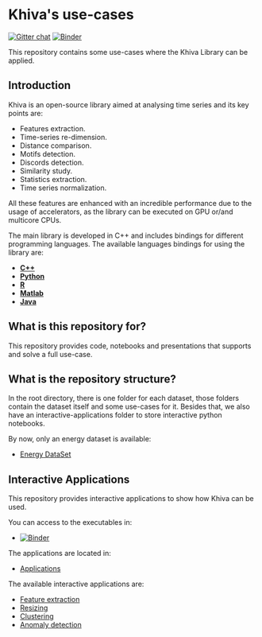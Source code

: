 # Khiva's use-cases

[![Gitter chat](https://badges.gitter.im/shapelets-io/Lobby.svg)](https://gitter.im/shapelets-io/khiva-use-cases?utm_source=share-link&utm_medium=link&utm_campaign=share-link/tree/interactive-use-cases)
[![Binder](https://mybinder.org/badge.svg)](https://mybinder.org/v2/gh/shapelets/khiva-use-cases/master?filepath=interactive-applications)

This repository contains some use-cases where the Khiva Library can be applied. 

## Introduction 

Khiva is an open-source library aimed at analysing time series and its key points are: 

* Features extraction.
* Time-series re-dimension.
* Distance comparison.
* Motifs detection.
* Discords detection.
* Similarity study.
* Statistics extraction.
* Time series normalization.

All these features are enhanced with an incredible performance due to the usage of accelerators, as the library can 
be executed on GPU or/and multicore CPUs.

The main library is developed in C++ and includes bindings for different programming languages.
The available languages bindings for using the library are:

* **[C++](https://github.com/shapelets/khiva)**
* **[Python](https://github.com/shapelets/khiva-python)**
* **[R](https://github.com/shapelets/khiva-r)**
* **[Matlab](https://github.com/shapelets/khiva-matlab)**
* **[Java](https://github.com/shapelets/khiva-java)**

## What is this repository for? 

This repository provides code, notebooks and presentations that supports and solve a full use-case. 

## What is the repository structure? 
In the root directory, there is one folder for each dataset, those folders contain the dataset itself and some use-cases for it. Besides that, we also have an interactive-applications folder to store interactive python notebooks.

By now, only an energy dataset is available:

* [Energy DataSet](https://github.com/shapelets/use-cases/tree/master/energy)

## Interactive Applications

This repository provides interactive applications to show how Khiva can be used. 

You can access to the executables in:

* [![Binder](https://mybinder.org/badge.svg)](https://mybinder.org/v2/gh/shapelets/khiva-use-cases/master?filepath=interactive-applications)

The applications are located in: 

* [Applications](https://github.com/shapelets/use-cases/tree/master/interactive-applications)

The available interactive applications are:

* [Feature extraction](https://github.com/shapelets/use-cases/tree/master/interactive-applications/features-extraction)
* [Resizing](https://github.com/shapelets/use-cases/tree/master/interactive-applications/resizing)
* [Clustering](https://github.com/shapelets/use-cases/tree/master/interactive-applications/clustering)
* [Anomaly detection](https://github.com/shapelets/use-cases/tree/master/interactive-applications/anomaly-detection)
